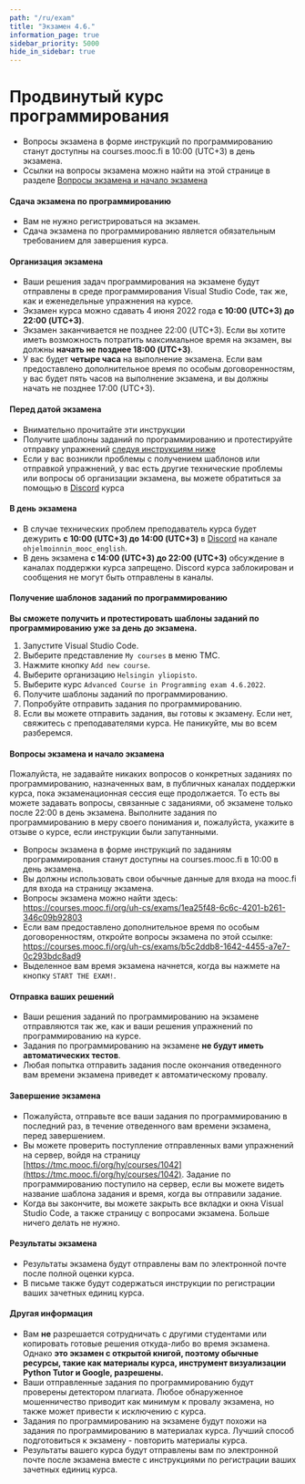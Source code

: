 ```yaml
---
path: "/ru/exam"
title: "Экзамен 4.6."
information_page: true
sidebar_priority: 5000
hide_in_sidebar: true
---
```


# Продвинутый курс программирования

* Вопросы экзамена в форме инструкций по программированию станут доступны на courses.mooc.fi в 10:00 (UTC+3) в день экзамена.
* Ссылки на вопросы экзамена можно найти на этой странице в разделе [Вопросы экзамена и начало экзамена](#вопросы-экзамена-и-начало-экзамена)

#### Сдача экзамена по программированию

* Вам не нужно регистрироваться на экзамен.
* Сдача экзамена по программированию является обязательным требованием для завершения курса.

#### Организация экзамена

* Ваши решения задач программирования на экзамене будут отправлены в среде программирования Visual Studio Code, так же, как и еженедельные упражнения на курсе.
* Экзамен курса можно сдавать 4 июня 2022 года **с 10:00 (UTC+3) до 22:00 (UTC+3)**.
* Экзамен заканчивается не позднее 22:00 (UTC+3). Если вы хотите иметь возможность потратить максимальное время на экзамен, вы должны **начать не позднее 18:00 (UTC+3)**.
* У вас будет **четыре часа** на выполнение экзамена. Если вам предоставлено дополнительное время по особым договоренностям, у вас будет пять часов на выполнение экзамена, и вы должны начать не позднее 17:00 (UTC+3).


#### Перед датой экзамена

* Внимательно прочитайте эти инструкции
* Получите шаблоны заданий по программированию и протестируйте отправку упражнений [следуя инструкциям ниже](#получение-шаблонов-заданий-по-программированию)
* Если у вас возникли проблемы с получением шаблонов или отправкой упражнений, у вас есть другие технические проблемы или вопросы об организации экзамена, вы можете обратиться за помощью в [Discord](https://study.cs.helsinki.fi/discord/join/ohjelmoinnin_mooc) курса

#### В день экзамена

* В случае технических проблем преподаватель курса будет дежурить **с 10:00 (UTC+3) до 14:00 (UTC+3)** в [Discord](https://study.cs.helsinki.fi/discord/join/ohjelmoinnin_mooc) на канале `ohjelmoinnin_mooc_english`.
* В день экзамена **с 14:00 (UTC+3) до 22:00 (UTC+3)** обсуждение в каналах поддержки курса запрещено. Discord курса заблокирован и сообщения не могут быть отправлены в каналы.

#### Получение шаблонов заданий по программированию

**Вы сможете получить и протестировать шаблоны заданий по программированию уже за день до экзамена.**

1. Запустите Visual Studio Code.
2. Выберите представление `My courses` в меню TMC.
3. Нажмите кнопку `Add new course`.
4. Выберите организацию `Helsingin yliopisto`.
5. Выберите курс `Advanced Course in Programming exam 4.6.2022`.
6. Получите шаблоны заданий по программированию.
7. Попробуйте отправить задания по программированию.
8. Если вы можете отправить задания, вы готовы к экзамену. Если нет, свяжитесь с преподавателями курса. Не паникуйте, мы во всем разберемся.

#### Вопросы экзамена и начало экзамена
<notice>
Пожалуйста, не задавайте никаких вопросов о конкретных заданиях по программированию, назначенных вам, в публичных каналах поддержки курса, пока экзаменационная сессия еще продолжается. То есть вы можете задавать вопросы, связанные с заданиями, об экзамене только после 22:00 в день экзамена. Выполните задания по программированию в меру своего понимания и, пожалуйста, укажите в отзыве о курсе, если инструкции были запутанными.
</notice>

* Вопросы экзамена в форме инструкций по заданиям программирования станут доступны на courses.mooc.fi в 10:00 в день экзамена.
* Вы должны использовать свои обычные данные для входа на mooc.fi для входа на страницу экзамена.
* Вопросы экзамена можно найти здесь: <a href="https://courses.mooc.fi/org/uh-cs/exams/1ea25f48-6c6c-4201-b261-346c09b92803">https://courses.mooc.fi/org/uh-cs/exams/1ea25f48-6c6c-4201-b261-346c09b92803</a>
* Если вам предоставлено дополнительное время по особым договоренностям, откройте вопросы экзамена по этой ссылке: <a href="https://courses.mooc.fi/org/uh-cs/exams/b5c2ddb8-1642-4455-a7e7-0c293bdc8ad9">https://courses.mooc.fi/org/uh-cs/exams/b5c2ddb8-1642-4455-a7e7-0c293bdc8ad9</a>
* Выделенное вам время экзамена начнется, когда вы нажмете на кнопку `START THE EXAM!`.

#### Отправка ваших решений

* Ваши решения заданий по программированию на экзамене отправляются так же, как и ваши решения упражнений по программированию на курсе.
* Задания по программированию на экзамене **не будут иметь автоматических тестов**.
* Любая попытка отправить задания после окончания отведенного вам времени экзамена приведет к автоматическому провалу.

#### Завершение экзамена

* Пожалуйста, отправьте все ваши задания по программированию в последний раз, в течение отведенного вам времени экзамена, перед завершением.
* Вы можете проверить поступление отправленных вами упражнений на сервер, войдя на страницу [https://tmc.mooc.fi/org/hy/courses/1042](https://tmc.mooc.fi/org/hy/courses/1042). Задание по программированию поступило на сервер, если вы можете видеть название шаблона задания и время, когда вы отправили задание.
* Когда вы закончите, вы можете закрыть все вкладки и окна Visual Studio Code, а также страницу с вопросами экзамена. Больше ничего делать не нужно.

#### Результаты экзамена

* Результаты экзамена будут отправлены вам по электронной почте после полной оценки курса.
* В письме также будут содержаться инструкции по регистрации ваших зачетных единиц курса.

#### Другая информация

* Вам **не** разрешается сотрудничать с другими студентами или копировать готовые решения откуда-либо во время экзамена. Однако **это экзамен с открытой книгой, поэтому обычные ресурсы, такие как материалы курса, инструмент визуализации Python Tutor и Google, разрешены.**
* Ваши отправленные задания по программированию будут проверены детектором плагиата. Любое обнаруженное мошенничество приводит как минимум к провалу экзамена, но также может привести к исключению с курса.
* Задания по программированию на экзамене будут похожи на задания по программированию в материалах курса. Лучший способ подготовиться к экзамену - повторить материалы курса.
* Результаты вашего курса будут отправлены вам по электронной почте после экзамена вместе с инструкциями по регистрации ваших зачетных единиц курса.
